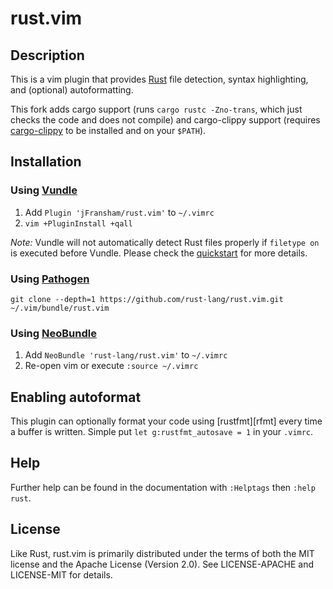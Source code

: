 # rust.vim

## Description

This is a vim plugin that provides [Rust][r] file detection, syntax highlighting, and (optional) autoformatting.

This fork adds cargo support (runs `cargo rustc -Zno-trans`, which just checks the
code and does not compile) and cargo-clippy support (requires [cargo-clippy][cl] to be
installed and on your `$PATH`).

## Installation

### Using [Vundle][v]

1. Add `Plugin 'jFransham/rust.vim'` to `~/.vimrc`
2. `vim +PluginInstall +qall`

*Note:* Vundle will not automatically detect Rust files properly if `filetype
on` is executed before Vundle. Please check the [quickstart][vqs] for more
details.

### Using [Pathogen][p]

```shell
git clone --depth=1 https://github.com/rust-lang/rust.vim.git ~/.vim/bundle/rust.vim
```

[r]: https://www.rust-lang.org
[v]: https://github.com/gmarik/vundle
[vqs]: https://github.com/gmarik/vundle#quick-start
[p]: https://github.com/tpope/vim-pathogen
[nb]: https://github.com/Shougo/neobundle.vim
[cl]: https://github.com/arcnmx/cargo-clippy

### Using [NeoBundle][nb]

1. Add `NeoBundle 'rust-lang/rust.vim'` to `~/.vimrc`
2. Re-open vim or execute `:source ~/.vimrc`

## Enabling autoformat

This plugin can optionally format your code using [rustfmt][rfmt] every time a
buffer is written. Simple put `let g:rustfmt_autosave = 1` in your `.vimrc`.

## Help

Further help can be found in the documentation with `:Helptags` then `:help rust`.

## License

Like Rust, rust.vim is primarily distributed under the terms of both the MIT
license and the Apache License (Version 2.0). See LICENSE-APACHE and
LICENSE-MIT for details. 
